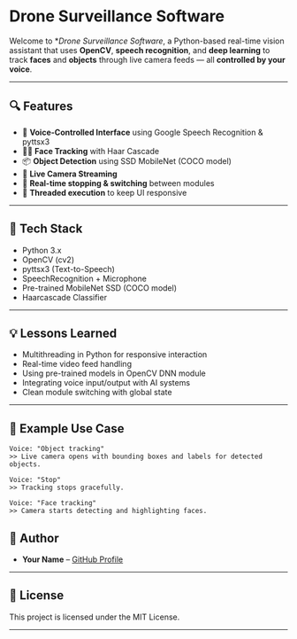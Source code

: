 #  Drone Surveillance Software

Welcome to **Drone Surveillance Software*, a Python-based real-time vision assistant that uses **OpenCV**, **speech recognition**, and **deep learning** to track **faces** and **objects** through live camera feeds — all **controlled by your voice**.



---

## 🔍 Features

- 🎤 **Voice-Controlled Interface** using Google Speech Recognition & pyttsx3  
- 🧑‍🦰 **Face Tracking** with Haar Cascade  
- 📦 **Object Detection** using SSD MobileNet (COCO model)  
- 📸 **Live Camera Streaming**  
- 🛑 **Real-time stopping & switching** between modules  
- 🧠 **Threaded execution** to keep UI responsive  

---

## 🧰 Tech Stack

- Python 3.x  
- OpenCV (cv2)  
- pyttsx3 (Text-to-Speech)  
- SpeechRecognition + Microphone  
- Pre-trained MobileNet SSD (COCO model)  
- Haarcascade Classifier  

---

## 💡 Lessons Learned

- Multithreading in Python for responsive interaction  
- Real-time video feed handling  
- Using pre-trained models in OpenCV DNN module  
- Integrating voice input/output with AI systems  
- Clean module switching with global state  

---

## 🎯 Example Use Case

```
Voice: "Object tracking"
>> Live camera opens with bounding boxes and labels for detected objects.

Voice: "Stop"
>> Tracking stops gracefully.

Voice: "Face tracking"
>> Camera starts detecting and highlighting faces.
```



## 📌 Author

- **Your Name** – [GitHub Profile](https://github.com/yourusername)

---

## 📜 License

This project is licensed under the MIT License.

---


